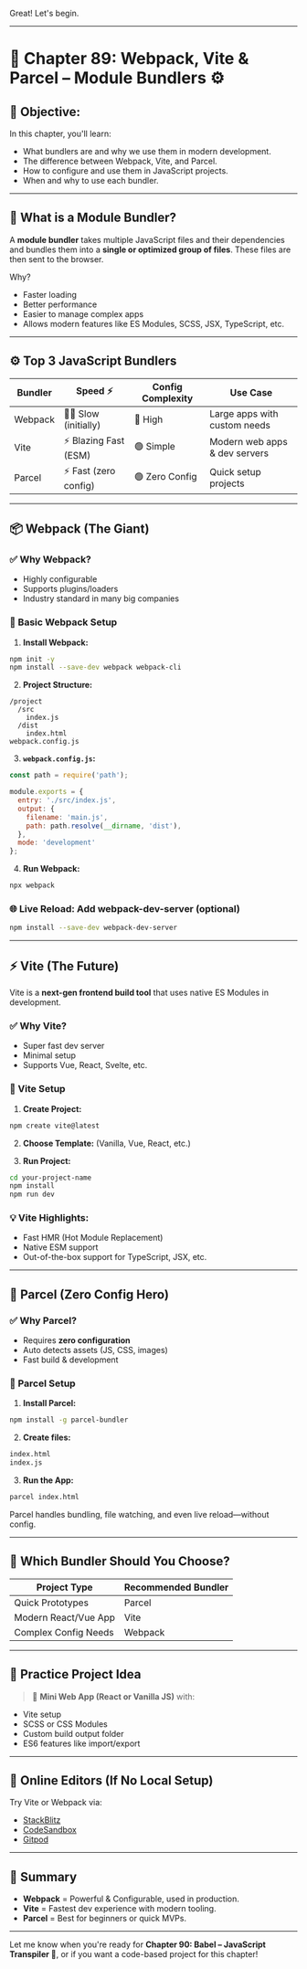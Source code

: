 Great! Let's begin.

---

# 🧱 Chapter 89: Webpack, Vite & Parcel – Module Bundlers ⚙️

## 🎯 Objective:

In this chapter, you'll learn:

* What bundlers are and why we use them in modern development.
* The difference between Webpack, Vite, and Parcel.
* How to configure and use them in JavaScript projects.
* When and why to use each bundler.

---

## 🧠 What is a Module Bundler?

A **module bundler** takes multiple JavaScript files and their dependencies and bundles them into a **single or optimized group of files**. These files are then sent to the browser.

Why?

* Faster loading
* Better performance
* Easier to manage complex apps
* Allows modern features like ES Modules, SCSS, JSX, TypeScript, etc.

---

## ⚙️ Top 3 JavaScript Bundlers

| Bundler | Speed ⚡                | Config Complexity | Use Case                      |
| ------- | ---------------------- | ----------------- | ----------------------------- |
| Webpack | 🚶‍♂️ Slow (initially) | 🧩 High           | Large apps with custom needs  |
| Vite    | ⚡ Blazing Fast (ESM)   | 🟢 Simple         | Modern web apps & dev servers |
| Parcel  | ⚡ Fast (zero config)   | 🟢 Zero Config    | Quick setup projects          |

---

## 📦 Webpack (The Giant)

### ✅ Why Webpack?

* Highly configurable
* Supports plugins/loaders
* Industry standard in many big companies

### 🔧 Basic Webpack Setup

1. **Install Webpack:**

```bash
npm init -y
npm install --save-dev webpack webpack-cli
```

2. **Project Structure:**

```
/project
  /src
    index.js
  /dist
    index.html
webpack.config.js
```

3. **`webpack.config.js`:**

```js
const path = require('path');

module.exports = {
  entry: './src/index.js',
  output: {
    filename: 'main.js',
    path: path.resolve(__dirname, 'dist'),
  },
  mode: 'development'
};
```

4. **Run Webpack:**

```bash
npx webpack
```

### 🌐 Live Reload: Add webpack-dev-server (optional)

```bash
npm install --save-dev webpack-dev-server
```

---

## ⚡ Vite (The Future)

Vite is a **next-gen frontend build tool** that uses native ES Modules in development.

### ✅ Why Vite?

* Super fast dev server
* Minimal setup
* Supports Vue, React, Svelte, etc.

### 🔧 Vite Setup

1. **Create Project:**

```bash
npm create vite@latest
```

2. **Choose Template:** (Vanilla, Vue, React, etc.)

3. **Run Project:**

```bash
cd your-project-name
npm install
npm run dev
```

### 💡 Vite Highlights:

* Fast HMR (Hot Module Replacement)
* Native ESM support
* Out-of-the-box support for TypeScript, JSX, etc.

---

## 🚀 Parcel (Zero Config Hero)

### ✅ Why Parcel?

* Requires **zero configuration**
* Auto detects assets (JS, CSS, images)
* Fast build & development

### 🔧 Parcel Setup

1. **Install Parcel:**

```bash
npm install -g parcel-bundler
```

2. **Create files:**

```bash
index.html
index.js
```

3. **Run the App:**

```bash
parcel index.html
```

Parcel handles bundling, file watching, and even live reload—without config.

---

## 🤔 Which Bundler Should You Choose?

| Project Type         | Recommended Bundler |
| -------------------- | ------------------- |
| Quick Prototypes     | Parcel              |
| Modern React/Vue App | Vite                |
| Complex Config Needs | Webpack             |

---

## 🔨 Practice Project Idea

> 🎯 **Mini Web App (React or Vanilla JS)** with:

* Vite setup
* SCSS or CSS Modules
* Custom build output folder
* ES6 features like import/export

---

## 🔗 Online Editors (If No Local Setup)

Try Vite or Webpack via:

* [StackBlitz](https://stackblitz.com)
* [CodeSandbox](https://codesandbox.io)
* [Gitpod](https://www.gitpod.io)

---

## 📌 Summary

* **Webpack** = Powerful & Configurable, used in production.
* **Vite** = Fastest dev experience with modern tooling.
* **Parcel** = Best for beginners or quick MVPs.

---

Let me know when you're ready for **Chapter 90: Babel – JavaScript Transpiler 🧬**, or if you want a code-based project for this chapter!
